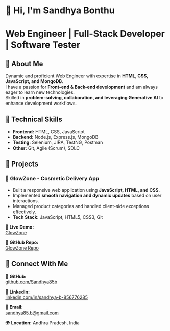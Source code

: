 # 👋 Hi, I'm Sandhya Bonthu  

# Web Engineer | Full-Stack Developer | Software Tester

## 📌 About Me
Dynamic and proficient Web Engineer with expertise in **HTML, CSS, JavaScript, and MongoDB**.  
I have a passion for **Front-end & Back-end development** and am always eager to learn new technologies.  
Skilled in **problem-solving, collaboration, and leveraging Generative AI** to enhance development workflows.  

## 📌 Technical Skills  
- **Frontend:** HTML, CSS, JavaScript  
- **Backend:** Node.js, Express.js, MongoDB  
- **Testing:** Selenium, JIRA, TestNG, Postman  
- **Other:** Git, Agile (Scrum), SDLC  

## 📌 Projects  

### 🚀 GlowZone - Cosmetic Delivery App  
- Built a responsive web application using **JavaScript, HTML, and CSS**.  
- Implemented **smooth navigation and dynamic updates** based on user interactions.  
- Managed product categories and handled client-side exceptions effectively.  
- **Tech Stack:** JavaScript, HTML5, CSS3, Git  

🔗 **Live Demo:**  
<a href="https://sandhya85b.github.io/Project-Masai/" target="_blank">GlowZone</a>  

🔗 **GitHub Repo:**  
<a href="https://github.com/Sandhya85b/Project-Masai" target="_blank">GlowZone Repo</a>  

## 📌 Connect With Me  
🔗 **GitHub:**  
<a href="https://github.com/Sandhya85b" target="_blank">github.com/Sandhya85b</a>  

🔗 **LinkedIn:**  
<a href="https://www.linkedin.com/in/sandhya-b-856776285" target="_blank">linkedin.com/in/sandhya-b-856776285</a>  

📧 **Email:**  
<a href="mailto:sandhya85.b@gmail.com" target="_blank">sandhya85.b@gmail.com</a>  

🌍 **Location:** Andhra Pradesh, India  

